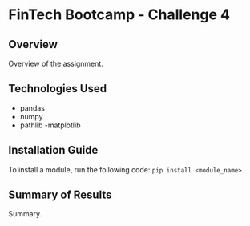 # FinTech Bootcamp - Challenge 4

## Overview
Overview of the assignment.

## Technologies Used
- pandas
- numpy
- pathlib
-matplotlib

## Installation Guide
To install a module, run the following code:
`pip install <module_name>`

## Summary of Results
Summary.
